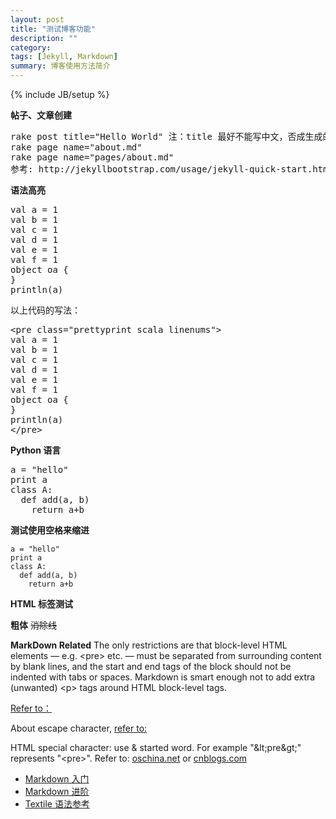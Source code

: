 ```yaml
---
layout: post
title: "测试博客功能"
description: ""
category: 
tags: [Jekyll, Markdown]
summary: 博客使用方法简介
---
```

{% include JB/setup %}


**帖子、文章创建**

<pre>
rake post title="Hello World" 注：title 最好不能写中文，否成生成的md文件名只有日期字符串，可以在md文件内把title改回中文。
rake page name="about.md"
rake page name="pages/about.md"
参考: http://jekyllbootstrap.com/usage/jekyll-quick-start.html
</pre>

**语法高亮**

<pre class="prettyprint scala linenums">
val a = 1
val b = 1
val c = 1
val d = 1
val e = 1
val f = 1
object oa {
}
println(a)
</pre>

以上代码的写法：

<pre>
&lt;pre class="prettyprint scala linenums"&gt;
val a = 1
val b = 1
val c = 1
val d = 1
val e = 1
val f = 1
object oa {
}
println(a)
&lt;/pre&gt;
</pre>


**Python 语言**

<pre class="prettyprint c linenums">
a = "hello"
print a
class A:
  def add(a, b)
    return a+b
</pre>

**测试使用空格来缩进**

    a = "hello"
    print a
    class A:
      def add(a, b)
        return a+b

**HTML 标签测试**

<b>粗体</b>
<strike>消除线</strike>

**MarkDown Related**
The only restrictions are that block-level HTML elements — e.g. &lt;pre&gt;  etc. — must be separated from surrounding content by blank lines, and the start and end tags of the block should not be indented with tabs or spaces. Markdown is smart enough not to add extra (unwanted) &lt;p&gt; tags around HTML block-level tags.

[Refer to：](http://daringfireball.net/projects/markdown/syntax#html)

About escape character, [refer to: ](http://www.bluesdream.com/blog/markdown-cheatsheet-syntax-manual.html)

HTML special character: use &amp; started word. For example "&amp;lt;pre&amp;gt;" represents "&lt;pre&gt;". Refer to: 
[oschina.net](http://tool.oschina.net/commons?type=2) or 
[cnblogs.com](http://www.cnblogs.com/didasoft/archive/2006/04/19/379407.html)

* [Markdown 入门](https://help.github.com/articles/markdown-basics)
* [Markdown 进阶](https://guides.github.com/features/mastering-markdown/)
* [Textile 语法参考](http://txstyle.org/)
